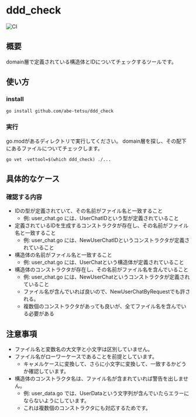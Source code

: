 # ddd_check

![CI](https://img.shields.io/github/actions/workflow/status/abe-tetsu/ddd_check/go.yml?branch=main&label=test)

## 概要
domain層で定義されている構造体とIDについてチェックするツールです。

## 使い方
### install
```shell
go install github.com/abe-tetsu/ddd_check
```

### 実行
go.modがあるディレクトリで実行してください。
domain層を探し、その配下にあるファイルについてチェックします。
```shell
go vet -vettool=$(which ddd_check) ./...
``` 

## 具体的なケース
### 確認する内容
- IDの型が定義されていて、その名前がファイル名と一致すること
  - 例: user_chat.go には、UserChatIDという型が定義されていること
- 定義されているIDを生成するコンストラクタが存在し、その名前がファイル名と一致すること
  - 例: user_chat.go には、NewUserChatIDというコンストラクタが定義されていること
- 構造体の名前がファイル名と一致すること
  - 例: user_chat.go には、UserChatという構造体が定義されていること
- 構造体のコンストラクタが存在し、その名前がファイル名を含んでいること
  - 例: user_chat.go には、NewUserChatというコンストラクタが定義されていること
  - ファイル名が含んでいれば良いので、NewUserChatByRequestでも許される。
  - 複数個のコンストラクタがあっても良いが、全てファイル名を含んでいる必要がある

## 注意事項
- ファイル名と変数名の大文字と小文字は区別していません。
- ファイル名がローワーケースであることを前提としています。
  - キャメルケースに変換して、さらに小文字に変換して、一致するかどうか確認しています。
- 構造体のコンストラクタ名は、ファイル名が含まれていれば警告を出しません。
  - 例: user_data.go では、UserDataという文字列が含んでいたらエラーにならないようにしています。
  - これは複数個のコンストラクタにも対応するためです。

[//]: # ()
[//]: # (// ケース)

[//]: # (// 1. そもそも ID 型で定義されていない => コンストラクタをみる必用がない)

[//]: # (// // // 1-1-1. 構造体も定義されていない　=> コンストラクタをみる必要がない)

[//]: # (// // // 1-1-2. 構造体が定義されているが、名前がファイル名と一致していない)

[//]: # (// // // // 1-1-2-1. コンストラクタが定義されていない)

[//]: # (// // // // 1-1-2-2. コンストラクタが定義されているが、名前がファイル名と一致していない)

[//]: # (// // // // 1-1-2-3. コンストラクタが定義されていて、名前がファイル名と一致している)

[//]: # (// // // 1-1-3. 構造体が定義されていて、名前がファイル名と一致している)

[//]: # (// // // // 1-1-3-1. コンストラクタが定義されていない)

[//]: # (// // // // 1-1-3-2. コンストラクタが定義されているが、名前がファイル名と一致していない)

[//]: # (// // // // 1-1-3-3. コンストラクタが定義されていて、名前がファイル名と一致している)

[//]: # ()
[//]: # (// 2. ID 型で定義されているが、名前がファイル名と一致していない => コンストラクタも見て、名前が一致しているか確認)

[//]: # (// // 2-1. コンストラクタが定義されていない)

[//]: # (// // 2-2. コンストラクタが定義されているが、名前がファイル名と一致していない)

[//]: # (// // 2-3. コンストラクタが定義されていて、名前がファイル名と一致している)

[//]: # (// 3. ID 型で定義されていて、名前がファイル名と一致している => コンストラクタも見て、名前が一致しているか確認)

[//]: # (// // 3-1. コンストラクタが定義されていない)

[//]: # (// // 3-2. コンストラクタが定義されているが、名前がファイル名と一致していない)

[//]: # (// // 3-3. コンストラクタが定義されていて、名前がファイル名と一致している)
